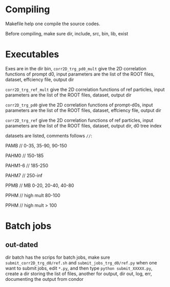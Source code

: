 # Compiling
Makefile help one compile the source codes.

Before compiling, make sure dir, include, src, bin, lib, exist
# Executables 
Exes are in the dir bin, `corr2D_trg_pd0_mult` give the 2D correlation functions of prompt d0,
input parameters are the list of the ROOT files, dataset, effciency file, output dir

`corr2D_trg_ref_mult` give the 2D correlation functions  of ref particles, 
input parameters are the list of the ROOT files, dataset, output dir

`corr2D_trg_pd0` give the 2D correlation functions  of prompt-d0s, 
input parameters are the list of the ROOT files, dataset, effciency file, output dir 

`corr2D_trg_ref` give the 2D correlation functions  of ref particles, 
input parameters are the list of the ROOT files, dataset, output dir, d0 tree index

datasets are listed, comments follows `//`:

PAMB    // 0-35, 35-90, 90-150

PAHM0   // 150-185

PAHM1-6 // 185-250

PAHM7   // 250-inf

PPMB    // MB 0-20, 20-40, 40-80

PPHM    // high mult 80-100 

PPHM    // high mult > 100

# Batch jobs
## out-dated

dir batch has the scrips for batch jobs, make sure `submit_corr2D_trg_d0/ref.sh` and `submit_jobs_trg_d0/ref.py`
when one want to submit jobs, edit `*.py`, and then type `python submit_XXXXX.py`, create a dir storing the list of files, another for output,
dir out, log, err, documenting the output from condor
